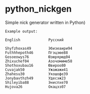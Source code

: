 # python_nickgen
Simple nick generator written in Python)


```
Example output:

English             Русский

Shyfzhoxas49        Эбизеаири94
Futhhhepoth46       Пгэцэюе88
Gosoeowys76         Юзюрярюд04
Zhixuchef04         Азочомиме58
Shothoxubau16       Ювироо80
Cuvajak50           Ужажажи41
Zhahesu30           Укошофе39
Jonybavthzh49       Удесэж23
Shileyiba88         Эниспхе70
Hujova26            Окацэз07
```
